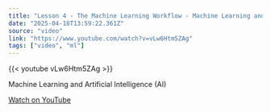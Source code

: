 ```yaml
---
title: "Lesson 4 - The Machine Learning Workflow - Machine Learning and Artificial Intelligence"
date: "2025-04-18T13:59:22.361Z"
source: "video"
link: "https://www.youtube.com/watch?v=vLw6Htm5ZAg"
tags: ["video", "ml"]
---
```


{{< youtube vLw6Htm5ZAg >}}

Machine Learning and Artificial Intelligence (AI)

[Watch on YouTube](https://www.youtube.com/watch?v=vLw6Htm5ZAg)
